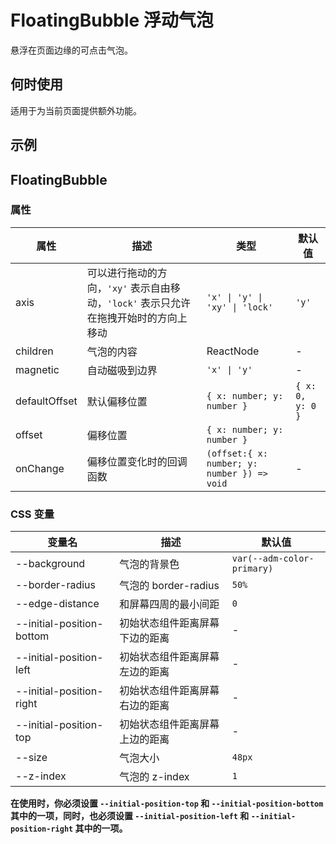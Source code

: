 # FloatingBubble 浮动气泡 <Experimental></Experimental>

悬浮在页面边缘的可点击气泡。

## 何时使用

适用于为当前页面提供额外功能。

## 示例

<code src="./demos/demo1.tsx"></code>

<code src="./demos/demo2.tsx"></code>

<code src="./demos/demo3.tsx"></code>

<code src="./demos/demo4.tsx"></code>

## FloatingBubble

### 属性

| 属性          | 描述                                                                                 | 类型                                        | 默认值           |
| ------------- | ------------------------------------------------------------------------------------ | ------------------------------------------- | ---------------- |
| axis          | 可以进行拖动的方向，`'xy'` 表示自由移动，`'lock'` 表示只允许在拖拽开始时的方向上移动 | `'x' \| 'y' \| 'xy' \| 'lock'`              | `'y'`            |
| children      | 气泡的内容                                                                           | ReactNode                                   | -                |
| magnetic      | 自动磁吸到边界                                                                       | `'x' \| 'y'`                                | -                |
| defaultOffset | 默认偏移位置                                                                         | `{ x: number; y: number }`                  | `{ x: 0, y: 0 }` |
| offset        | 偏移位置                                                                             | `{ x: number; y: number }`                  |                  |
| onChange      | 偏移位置变化时的回调函数                                                             | `(offset:{ x: number; y: number }) => void` | -                |

### CSS 变量

| 变量名                    | 描述                           | 默认值                     |
| ------------------------- | ------------------------------ | -------------------------- |
| --background              | 气泡的背景色                   | `var(--adm-color-primary)` |
| --border-radius           | 气泡的 border-radius           | `50%`                      |
| --edge-distance           | 和屏幕四周的最小间距           | `0`                        |
| --initial-position-bottom | 初始状态组件距离屏幕下边的距离 | -                          |
| --initial-position-left   | 初始状态组件距离屏幕左边的距离 | -                          |
| --initial-position-right  | 初始状态组件距离屏幕右边的距离 | -                          |
| --initial-position-top    | 初始状态组件距离屏幕上边的距离 | -                          |
| --size                    | 气泡大小                       | `48px`                     |
| --z-index                 | 气泡的 z-index                 | `1`                        |

**在使用时，你必须设置 `--initial-position-top` 和 `--initial-position-bottom` 其中的一项，同时，也必须设置 `--initial-position-left` 和 `--initial-position-right` 其中的一项。**

